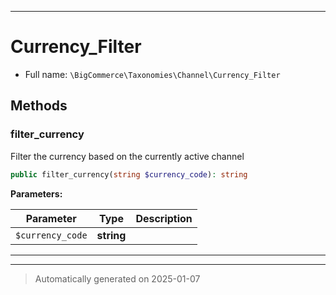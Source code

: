 ***

# Currency_Filter





* Full name: `\BigCommerce\Taxonomies\Channel\Currency_Filter`




## Methods


### filter_currency

Filter the currency based on the currently active channel

```php
public filter_currency(string $currency_code): string
```








**Parameters:**

| Parameter | Type | Description |
|-----------|------|-------------|
| `$currency_code` | **string** |  |





***


***
> Automatically generated on 2025-01-07
